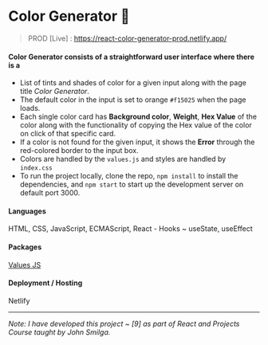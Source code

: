 # Color Generator 🌈

> PROD [Live] : https://react-color-generator-prod.netlify.app/

#### Color Generator consists of a straightforward user interface where there is a

- List of tints and shades of color for a given input along with the page title *Color Generator*.
- The default color in the input is set to orange `#f15025` when the page loads.
- Each single color card has **Background color**, **Weight**, **Hex Value** of the color along with the functionality of copying the Hex value of the color on click of that specific card.
- If a color is not found for the given input, it shows the **Error** through the red-colored border to the input box.
- Colors are handled by the `values.js` and styles are handled by `index.css`
- To run the project locally, clone the repo, `npm install` to install the dependencies, and `npm start` to start up the development server on default port 3000.

#### Languages
HTML, CSS, JavaScript, ECMAScript, React - Hooks ~ useState, useEffect

#### Packages
[Values JS](https://github.com/noeldelgado/values.js)

#### Deployment / Hosting
Netlify

---

*Note: I have developed this project ~ [9] as part of React and Projects Course taught by John Smilga.*
